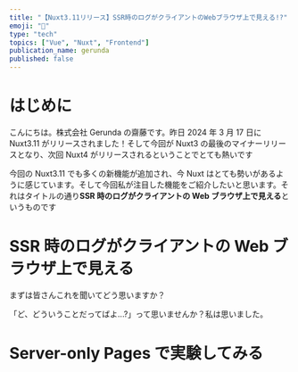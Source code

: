 ```yaml
---
title: "【Nuxt3.11リリース】SSR時のログがクライアントのWebブラウザ上で見える!?"
emoji: "🚨"
type: "tech"
topics: ["Vue", "Nuxt", "Frontend"]
publication_name: gerunda
published: false
---
```


# はじめに

こんにちは。株式会社 Gerunda の齋藤です。昨日 2024 年 3 月 17 日に Nuxt3.11 がリリースされました！そして今回が Nuxt3 の最後のマイナーリリースとなり、次回 Nuxt4 がリリースされるということでとても熱いです

今回の Nuxt3.11 でも多くの新機能が追加され、今 Nuxt はとても勢いがあるように感じています。そして今回私が注目した機能をご紹介したいと思います。それはタイトルの通り**SSR 時のログがクライアントの Web ブラウザ上で見える**というものです

# SSR 時のログがクライアントの Web ブラウザ上で見える

まずは皆さんこれを聞いてどう思いますか？

「ど、どういうことだってばよ...?」って思いませんか？私は思いました。

# Server-only Pages で実験してみる
